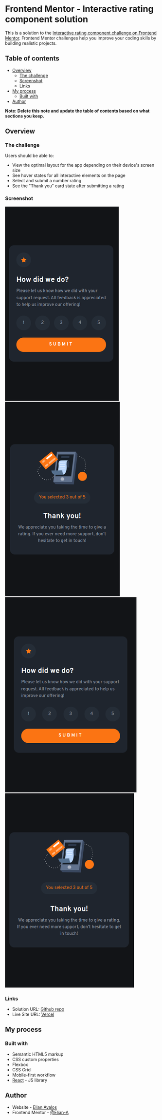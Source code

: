 # Frontend Mentor - Interactive rating component solution

This is a solution to the [Interactive rating component challenge on Frontend Mentor](https://www.frontendmentor.io/challenges/interactive-rating-component-koxpeBUmI). Frontend Mentor challenges help you improve your coding skills by building realistic projects.

## Table of contents

- [Overview](#overview)
  - [The challenge](#the-challenge)
  - [Screenshot](#screenshot)
  - [Links](#links)
- [My process](#my-process)
  - [Built with](#built-with)
- [Author](#author)

**Note: Delete this note and update the table of contents based on what sections you keep.**

## Overview

### The challenge

Users should be able to:

- View the optimal layout for the app depending on their device's screen size
- See hover states for all interactive elements on the page
- Select and submit a number rating
- See the "Thank you" card state after submitting a rating

### Screenshot

![Rating mobile](./solution/mobile-rating-completed.png)
![Thank you mobile](./solution/mobile-thankYou-completed.png)
![Rating dekstop](./solution/desktop-rating-completed.png)
![Thank you desktop](./solution/desktop-thankYou-completed.png)

### Links

- Solution URL: [Github repo](https://github.com/Elian-A/FM-interactive-rating)
- Live Site URL: [Vercel](https://fm-interactive-rating-gold.vercel.app/)

## My process

### Built with

- Semantic HTML5 markup
- CSS custom properties
- Flexbox
- CSS Grid
- Mobile-first workflow
- [React](https://reactjs.org/) - JS library

## Author

- Website - [Elian Avalos](https://www.your-site.com)
- Frontend Mentor - [@Elian-A](https://www.frontendmentor.io/profile/Elian-A)
